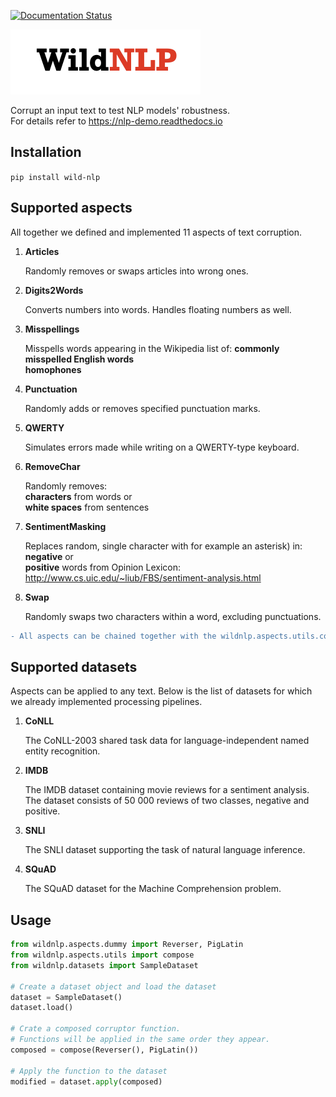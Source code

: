 [![Documentation Status](https://readthedocs.org/projects/nlp-demo/badge/?version=latest)](https://nlp-demo.readthedocs.io/en/latest/?badge=latest)

![alt wildnlp-logo](logo.png)  

Corrupt an input text to test NLP models' robustness.  
For details refer to https://nlp-demo.readthedocs.io

## Installation
`pip install wild-nlp`

## Supported aspects
All together we defined and implemented 11 aspects of text corruption.

1. **Articles**
   
   Randomly removes or swaps articles into wrong ones.

2. **Digits2Words**

   Converts numbers into words. Handles floating numbers as well.

3. **Misspellings**

   Misspells words appearing in the Wikipedia list of:
    **commonly misspelled English words**  
    **homophones**

4. **Punctuation**

   Randomly adds or removes specified punctuation marks.

5. **QWERTY**

   Simulates errors made while writing on a QWERTY-type keyboard.

6. **RemoveChar**

   Randomly removes:  
   **characters** from words or  
   **white spaces** from sentences

7. **SentimentMasking**

   Replaces random, single character with for example an asterisk)
   in:  
   **negative** or  
   **positive** words from Opinion Lexicon:    
   http://www.cs.uic.edu/~liub/FBS/sentiment-analysis.html

8. **Swap**

   Randomly swaps two characters within a word, excluding punctuations.

```diff
- All aspects can be chained together with the wildnlp.aspects.utils.compose function.
```

## Supported datasets
Aspects can be applied to any text. Below is the list of datasets for which we already implemented processing pipelines. 

1. **CoNLL**

   The CoNLL-2003 shared task data for language-independent named entity recognition.

2. **IMDB**

   The IMDB dataset containing movie reviews for a sentiment analysis. The dataset consists of 50 000 reviews of two classes, negative and positive.

3. **SNLI**

   The SNLI dataset supporting the task of natural language inference.

4. **SQuAD**

   The SQuAD dataset for the Machine Comprehension problem.

## Usage
```python
from wildnlp.aspects.dummy import Reverser, PigLatin
from wildnlp.aspects.utils import compose
from wildnlp.datasets import SampleDataset

# Create a dataset object and load the dataset
dataset = SampleDataset()
dataset.load()

# Crate a composed corruptor function.
# Functions will be applied in the same order they appear.
composed = compose(Reverser(), PigLatin())

# Apply the function to the dataset
modified = dataset.apply(composed)
```
